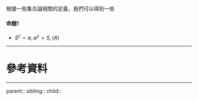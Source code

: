 根據一些集合論相關的定義，我們可以得到一些

#### 命題1
- $S^c=\emptyset,\emptyset^c=S,(A)$
- - -
# 參考資料

- - -
parent::
sibling::
child::